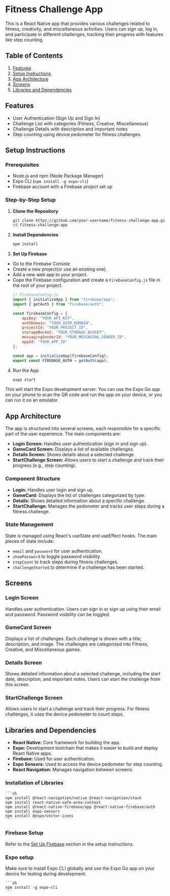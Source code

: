 # Fitness Challenge App

This is a React Native app that provides various challenges related to fitness, creativity, and miscellaneous activities. Users can sign up, log in, and participate in different challenges, tracking their progress with features like step counting.

## Table of Contents

1. [Features](#features)
2. [Setup Instructions](#setup-instructions)
3. [App Architecture](#app-architecture)
4. [Screens](#screens)
5. [Libraries and Dependencies](#libraries-and-dependencies)

## Features

- User Authentication (Sign Up and Sign In)
- Challenge List with categories (Fitness, Creative, Miscellaneous)
- Challenge Details with description and important notes
- Step counting using device pedometer for fitness challenges

## Setup Instructions

### Prerequisites

- Node.js and npm (Node Package Manager)
- Expo CLI (`npm install -g expo-cli`)
- Firebase account with a Firebase project set up

### Step-by-Step Setup

1. **Clone the Repository**

   ```sh
   git clone https://github.com/your-username/fitness-challenge-app.git
   cd fitness-challenge-app
   ```

2. **Install Dependencies**

    ```sh
    npm install
    ```

3. **Set Up Firebase**

- Go to the Firebase Console
- Create a new project(or use an existing one).
- Add a new web app to your project.
- Cope the Firebase configuration and create a `FirebaseConfig.js` file in the root of your project.
    ```js
    // FirebaseConfig.js
    import { initializeApp } from "firebase/app";
    import { getAuth } from "firebase/auth";

    const firebaseConfig = {
        apiKey: "YOUR_API_KEY",
        authDomain: "YOUR_AUTH_DOMAIN",
        projectId: "YOUR_PROJECT_ID",
        storageBucket: "YOUR_STORAGE_BUCKET",
        messagingSenderId: "YOUR_MESSAGING_SENDER_ID",
        appId: "YOUR_APP_ID"
    };

    const app = initializeApp(firebaseConfig);
    export const FIREBASE_AUTH = getAuth(app);
    ```

4. Run the App

    ```sh
    expo start
    ```
This will start the Expo development server. You can use the Expo Go app on your phone to scan the QR code and run the app on your device, or you can run it on an emulator.

## App Architecture
The app is structured into several screens, each responsible for a specific part of the user experience. The main components are:

- **Login Screen:** Handles user authentication (sign in and sign up).
- **GameCard Screen:** Displays a list of available challenges.
- **Details Screen:** Shows details about a selected challenge.
- **StartChallenge Screen:** Allows users to start a challenge and track    their progress (e.g., step counting).

### Component Structure
- **Login:** Handles user login and sign up.
- **GameCard:** Displays the list of challenges categorized by type.
- **Details:** Shows detailed information about a specific challenge.
- **StartChallenge:** Manages the pedometer and tracks user steps during a fitness challenge.

### State Management
State is managed using React's useState and useEffect hooks. The main pieces of state include:

- `email` and `password` for user authentication.
- `showPassword` to toggle password visibility.
- `stepCount` to track steps during fitness challenges.
- `challengeStarted` to determine if a challenge has been started.

## Screens
### Login Screen
Handles user authentication. Users can sign in or sign up using their email and password. Password visibility can be toggled.

### GameCard Screen
Displays a list of challenges. Each challenge is shown with a title, description, and image. The challenges are categorized into Fitness, Creative, and Miscellaneous games.

### Details Screen
Shows detailed information about a selected challenge, including the start date, description, and important notes. Users can start the challenge from this screen.

### StartChallenge Screen
Allows users to start a challenge and track their progress. For fitness challenges, it uses the device pedometer to count steps.

## Libraries and Dependencies
- **React Native:** Core framework for building the app.
- **Expo:** Development toolchain that makes it easier to build and deploy React Native apps.
- **Firebase:** Used for user authentication.
- **Expo Sensors:** Used to access the device pedometer for step counting.
- **React Navigation:** Manages navigation between screens.

### Installation of Libraries
    ```sh
    npm install @react-navigation/native @react-navigation/stack
    npm install react-native-safe-area-context
    npm install @react-native-firebase/app @react-native-firebase/auth
    npm install expo-sensors
    npm install @expo/vector-icons
    ```

### Firebase Setup
Refer to the [Set Up Firebase](https://chatgpt.com/c/84d39824-d38b-450c-b029-e256a088deaa#set-up-firebase) section in the setup instructions.

### Expo setup
Make sure to install Expo CLI globally and use the Expo Go app on your device for testing during development.

    ```sh
    npm install -g expo-cli
    ```